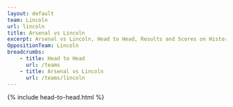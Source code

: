 ```yaml
---
layout: default
team: Lincoln
url: lincoln
title: Arsenal vs Lincoln
excerpt: Arsenal vs Lincoln, Head to Head, Results and Scores on History of Arsenal Football Club
OppositionTeam: Lincoln
breadcrumbs:
    - title: Head to Head
      url: /teams
    - title: Arsenal vs Lincoln
      url: /teams/lincoln
---
```


{% include head-to-head.html %}